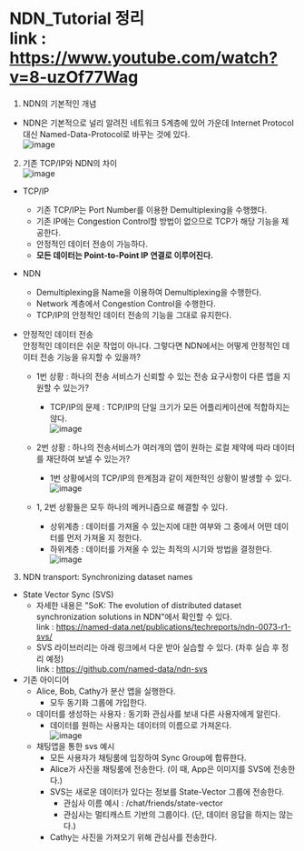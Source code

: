 NDN_Tutorial 정리   
link : https://www.youtube.com/watch?v=8-uzOf77Wag
==================================================
1. NDN의 기본적인 개념
- NDN은 기본적으로 널리 알려진 네트워크 5계층에 있어 가운데 Internet Protocol 대신 Named-Data-Protocol로 바꾸는 것에 있다.   
![image](https://user-images.githubusercontent.com/110087545/235481669-406c8a07-d354-4095-b87b-19ac5f89e34c.png)
2. 기존 TCP/IP와 NDN의 차이   
![image](https://user-images.githubusercontent.com/110087545/235824932-f71d45f8-2061-4f5f-a223-46464445546e.png)   
- TCP/IP
    + 기존 TCP/IP는 Port Number를 이용한 Demultiplexing을 수행했다.
    + 기존 IP에는 Congestion Control할 방법이 없으므로 TCP가 해당 기능을 제공한다.
    + 안정적인 데이터 전송이 가능하다.
    + <b>모든 데이터는 Point-to-Point IP 연결로 이루어진다.</b>
- NDN
    + Demultiplexing을 Name을 이용하여 Demultiplexing을 수행한다.
    + Network 계층에서 Congestion Control을 수행한다.
    + TCP/IP의 안정적인 데이터 전송의 기능을 그대로 유지한다.
   
- 안정적인 데이터 전송   
    안정적인 데이터은 쉬운 작업이 아니다. 그렇다면 NDN에서는 어떻게 안정적인 데이터 전송 기능을 유지할 수 있을까?   
    + 1번 상황 : 하나의 전송 서비스가 신뢰할 수 있는 전송 요구사항이 다른 앱을 지원할 수 있는가?
        + TCP/IP의 문제 : TCP/IP의 단일 크기가 모든 어플리케이션에 적합하지는 않다.   
    ![image](https://user-images.githubusercontent.com/110087545/235827152-8f797540-e619-4ac7-9ea7-0d9135eb1619.png)
    + 2번 상황 : 하나의 전송서비스가 여러개의 앱이 원하는 로컬 제약에 따라 데이터를 재단하여 보낼 수 있는가?
        + 1번 상황에서의 TCP/IP의 한계점과 같이 제한적인 상황이 발생할 수 있다.
    ![image](https://user-images.githubusercontent.com/110087545/235827396-4469cd65-6532-4534-9e87-5dd01089542e.png)

    + 1, 2번 상황들은 모두 하나의 메커니즘으로 해결할 수 있다.
        + 상위계층 : 데이터를 가져올 수 있는지에 대한 여부와 그 중에서 어떤 데이터를 먼저 가져올 지 정한다.
        + 하위계층 : 데이터를 가져올 수 있는 최적의 시기와 방법을 결정한다.   
![image](https://user-images.githubusercontent.com/110087545/235827830-55011fd4-258b-4113-904e-6e9ec554f065.png)   
3. NDN transport: Synchronizing dataset names
- State Vector Sync (SVS)
    + 자세한 내용은 "SoK: The evolution of distributed dataset synchronization solutions in NDN"에서 확인할 수 있다.   
    link : https://named-data.net/publications/techreports/ndn-0073-r1-svs/
    + SVS 라이브러리는 아래 링크에서 다운 받아 실습할 수 있다. (차후 실습 후 정리 예정)   
    link : https://github.com/named-data/ndn-svs
- 기존 아이디어
    + Alice, Bob, Cathy가 분산 앱을 실행한다.
        * 모두 동기화 그룹에 가입한다.
    + 데이터를 생성하는 사용자 : 동기화 관심사를 보내 다른 사용자에게 알린다.
        * 데이터를 원하는 사용자는 데이터의 이름으로 가져온다.   
        ![image](https://user-images.githubusercontent.com/110087545/235828877-8226fb10-459b-4089-8d56-73397c79342e.png)
    + 채팅앱을 통한 svs 예시
        * 모든 사용자가 채팅룸에 입장하여 Sync Group에 합류한다.
        * Alice가 사진을 채팅룸에 전송한다. (이 때, App은 이미지를 SVS에 전송한다.)
        * SVS는 새로운 데이터가 있다는 정보를 State-Vector 그룹에 전송한다.
            - 관심사 이름 예시 : /chat/friends/state-vector
            - 관심사는 멀티캐스트 기반의 그룹이다. (단, 데이터 응답을 하지는 않는다.)
        * Cathy는 사진을 가져오기 위해 관심사를 전송한다.